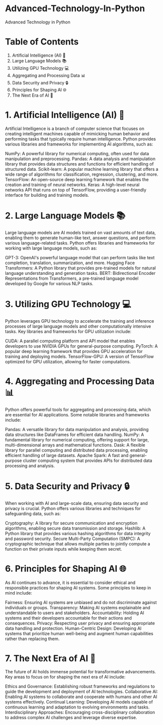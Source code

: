 # Advanced-Technology-In-Python
Advanced Technology in Python


# Table of Contents
1. Artificial Intelligence (AI) 🤖
2. Large Language Models 📚
3. Utilizing GPU Technology 💻
4. Aggregating and Processing Data 📊
5. Data Security and Privacy 🔒
6. Principles for Shaping AI 🌐
7. The Next Era of AI 🚀

# 1. Artificial Intelligence (AI) 🤖
Artificial Intelligence is a branch of computer science that focuses on creating intelligent machines capable of mimicking human behavior and performing tasks that typically require human intelligence. Python provides various libraries and frameworks for implementing AI algorithms, such as:

NumPy: A powerful library for numerical computing, often used for data manipulation and preprocessing.
Pandas: A data analysis and manipulation library that provides data structures and functions for efficient handling of structured data.
Scikit-learn: A popular machine learning library that offers a wide range of algorithms for classification, regression, clustering, and more.
TensorFlow: An open-source deep learning framework that enables the creation and training of neural networks.
Keras: A high-level neural networks API that runs on top of TensorFlow, providing a user-friendly interface for building and training models.


# 2. Large Language Models 📚
Large language models are AI models trained on vast amounts of text data, enabling them to generate human-like text, answer questions, and perform various language-related tasks. Python offers libraries and frameworks for working with large language models, such as:

GPT-3: OpenAI's powerful language model that can perform tasks like text completion, translation, summarization, and more.
Hugging Face Transformers: A Python library that provides pre-trained models for natural language understanding and generation tasks.
BERT: Bidirectional Encoder Representations from Transformers, a pre-trained language model developed by Google for various NLP tasks.


# 3. Utilizing GPU Technology 💻
Python leverages GPU technology to accelerate the training and inference processes of large language models and other computationally intensive tasks. Key libraries and frameworks for GPU utilization include:

CUDA: A parallel computing platform and API model that enables developers to use NVIDIA GPUs for general-purpose computing.
PyTorch: A popular deep learning framework that provides GPU acceleration for training and deploying models.
TensorFlow-GPU: A version of TensorFlow optimized for GPU utilization, allowing for faster computations.


# 4. Aggregating and Processing Data 📊
Python offers powerful tools for aggregating and processing data, which are essential for AI applications. Some notable libraries and frameworks include:

Pandas: A versatile library for data manipulation and analysis, providing data structures like DataFrames for efficient data handling.
NumPy: A fundamental library for numerical computing, offering support for large, multi-dimensional arrays and mathematical functions.
Dask: A flexible library for parallel computing and distributed data processing, enabling efficient handling of large datasets.
Apache Spark: A fast and general-purpose cluster computing system that provides APIs for distributed data processing and analysis.


# 5. Data Security and Privacy 🔒
When working with AI and large-scale data, ensuring data security and privacy is crucial. Python offers various libraries and techniques for safeguarding data, such as:

Cryptography: A library for secure communication and encryption algorithms, enabling secure data transmission and storage.
Hashlib: A Python library that provides various hashing algorithms for data integrity and password security.
Secure Multi-Party Computation (SMPC): A cryptographic technique that allows multiple parties to jointly compute a function on their private inputs while keeping them secret.


# 6. Principles for Shaping AI 🌐
As AI continues to advance, it is essential to consider ethical and responsible practices for shaping AI systems. Some principles to keep in mind include:

Fairness: Ensuring AI systems are unbiased and do not discriminate against individuals or groups.
Transparency: Making AI systems explainable and understandable to users and stakeholders.
Accountability: Holding AI systems and their developers accountable for their actions and consequences.
Privacy: Respecting user privacy and ensuring appropriate data handling and protection.
Human-Centric Design: Developing AI systems that prioritize human well-being and augment human capabilities rather than replacing them.


# 7. The Next Era of AI 🚀
The future of AI holds immense potential for transformative advancements. Key areas to focus on for shaping the next era of AI include:

Ethics and Governance: Establishing robust frameworks and regulations to guide the development and deployment of AI technologies.
Collaborative AI: Enabling AI systems to collaborate and cooperate with humans and other AI systems effectively.
Continual Learning: Developing AI models capable of continuous learning and adaptation to evolving environments and tasks.
Interdisciplinary Approaches: Encouraging cross-disciplinary collaboration to address complex AI challenges and leverage diverse expertise.

